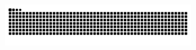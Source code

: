 <picture>
  <source media="(prefers-color-scheme: dark)" srcset="https://raw.githubusercontent.com/zitann/zitann/output/github-contribution-grid-snake-dark.svg">
  <source media="(prefers-color-scheme: light)" srcset="https://raw.githubusercontent.com/zitann/zitann/output/github-contribution-grid-snake.svg">
  <img alt="github contribution grid snake animation" src="https://raw.githubusercontent.com/zitann/zitann/output/github-contribution-grid-snake.svg">
</picture>

